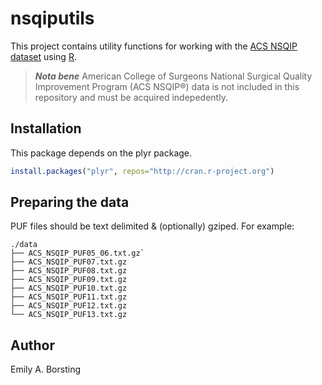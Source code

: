 # nsqiputils

This project contains utility functions for working with the [ACS NSQIP dataset](http://site.acsnsqip.org/about/) using [R](http://www.r-project.org/).

> ***Nota bene*** American College of Surgeons National Surgical Quality Improvement Program (ACS NSQIP®) data is not included in this repository and must be acquired indepedently.

## Installation

This package depends on the plyr package.
```r
install.packages("plyr", repos="http://cran.r-project.org")
```

## Preparing the data
PUF files should be text delimited & (optionally) gziped. For example:

    ./data
    ├── ACS_NSQIP_PUF05_06.txt.gz`
    ├── ACS_NSQIP_PUF07.txt.gz
    ├── ACS_NSQIP_PUF08.txt.gz
    ├── ACS_NSQIP_PUF09.txt.gz
    ├── ACS_NSQIP_PUF10.txt.gz
    ├── ACS_NSQIP_PUF11.txt.gz
    ├── ACS_NSQIP_PUF12.txt.gz
    └── ACS_NSQIP_PUF13.txt.gz


## Author
Emily A. Borsting


